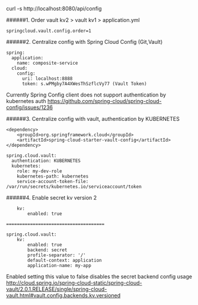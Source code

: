 curl -s http://localhost:8080/api/config

######1. Order
vault kv2 > vault kv1 > application.yml
````
springcloud.vault.config.order=1
````

######2. Centralize config with Spring Cloud Config (Git,Vault)
````
spring:
  application:
    name: composite-service
  cloud:
    config:
      uri: localhost:8888 
      token: s.wPMgby7A4XWesThSzflcVy77 (Vault Token)
````
Currently Spring Config client does not support authentication by kubernetes auth 
https://github.com/spring-cloud/spring-cloud-config/issues/1236

######3. Centralize config with vault, authentication by KUBERNETES
````
<dependency>
    <groupId>org.springframework.cloud</groupId>
    <artifactId>spring-cloud-starter-vault-config</artifactId>
</dependency>
````

````
spring.cloud.vault:
  authentication: KUBERNETES
  kubernetes:
    role: my-dev-role
    kubernetes-path: kubernetes
    service-account-token-file: /var/run/secrets/kubernetes.io/serviceaccount/token
````


######4. Enable secret kv version 2
````
    kv:
        enabled: true

=====================================

spring.cloud.vault:
    kv:
        enabled: true
        backend: secret
        profile-separator: '/'
        default-context: application
        application-name: my-app  
````
Enabled setting this value to false disables the secret backend config usage
http://cloud.spring.io/spring-cloud-static/spring-cloud-vault/2.0.1.RELEASE/single/spring-cloud-vault.html#vault.config.backends.kv.versioned